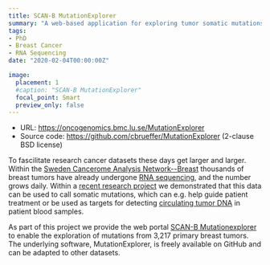 ```yaml
---
title: SCAN-B MutationExplorer
summary: "A web-based application for exploring tumor somatic mutations."
tags:
- PhD
- Breast Cancer
- RNA Sequencing
date: "2020-02-04T00:00:00Z"

image:
  placement: 1
  #caption: "SCAN-B MutationExplorer"
  focal_point: Smart
  preview_only: false
---
```


- URL: https://oncogenomics.bmc.lu.se/MutationExplorer
- Source code: https://github.com/cbrueffer/MutationExplorer (2-clause BSD license)

To fascilitate research cancer datasets these days get larger and larger. Within the [Sweden Cancerome Analysis Network--Breast][scanb] thousands of
breast tumors have already undergone [RNA sequencing], and the number grows daily.  Within a [recent research project](../../publication/scanb_mutational_landscape_primary_bc/)
we demonstrated that this data can be used to call somatic mutations, which can e.g. help guide patient treatment or be used as targets for detecting [circulating tumor DNA][ctDNA] in
patient blood samples.

As part of this project we provide the web portal [SCAN-B Mutationexplorer][mutationexplorer] to enable the exploration of mutations from 3,217 primary breast tumors.
The underlying software, MutationExplorer, is freely available on GitHub and can be adapted to other datasets.

[mutationexplorer]: https://oncogenomics.bmc.lu.se/MutationExplorer
[RNA sequencing]: https://en.wikipedia.org/wiki/RNA-Seq
[scanb]: https://www.scan-b.lu.se/
[ctDNA]: https://en.wikipedia.org/wiki/Circulating_tumor_DNA
